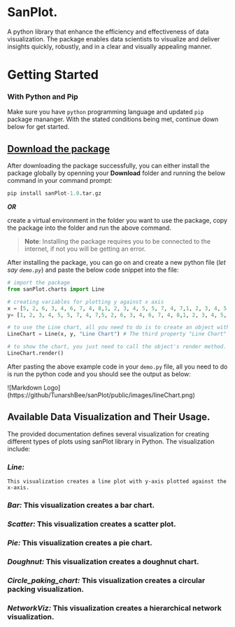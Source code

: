 # **SanPlot.**
A python library that enhance the efficiency and effectiveness of data visualization. The package enables data scientists to visualize and deliver insights quickly, robustly, and in a clear and visually appealing manner.

#   Getting Started
###  With Python and Pip
Make sure you have `python` programming language and updated `pip` package mananger. With the stated conditions being met, continue down below for get started.

##  [Download the package](https://github.com/)

After downloading the package successfully, you can either install the package globally by openning your **Download** folder and running the below command in your command prompt:
```python
pip install sanPlot-1.0.tar.gz
```

 **_OR_** 

create a virtual environment in the folder you want to use the package, copy the package into the folder and run the above command.

> **Note**: Installing the package requires you to be connected to the internet, if not you will be getting an error.

After installing the package, you can go on and create a new python file (_let say `demo.py`_) and paste the below code snippet into the file:

```python
# import the package
from sanPlot.charts import Line

# creating variables for plotting y against x axis
x = [5, 2, 6, 3, 4, 6, 7, 4, 8,1, 2, 3, 4, 5, 5, 7, 4, 7,1, 2, 3, 4, 5, 5, 7, 4, 7]
y= [1, 2, 3, 4, 5, 5, 7, 4, 7,5, 2, 6, 3, 4, 6, 7, 4, 8,1, 2, 3, 4, 5, 5, 7, 4, 7]

# to use the Line chart, all you need to do is to create an object with the following properties
LineChart = Line(x, y, "Line Chart") # The third property "Line Chart" denotes the chart title

# to show the chart, you just need to call the object's render method.
LineChart.render()
```

After pasting the above example code in your `demo.py` file, all you need to do is run the python code and you should see the output as below:

![Markdown Logo]
(https://github/TunarshBee/sanPlot/public/images/lineChart.png)

##  Available Data Visualization and Their Usage.
The provided documentation defines several visualization for creating different types of plots using sanPlot library in Python. The visualization include:

### _**Line**:_ 
    This visualization creates a line plot with y-axis plotted against the x-axis.

### _**Bar**:_ This visualization creates a bar chart.
### _**Scatter**:_ This visualization creates a scatter plot.
### _**Pie**:_ This visualization creates a pie chart.
### _**Doughnut**:_ This visualization creates a doughnut chart.
### _**Circle_paking_chart**:_ This visualization creates a circular packing visualization.
### _**NetworkViz**:_ This visualization creates a hierarchical network visualization.
